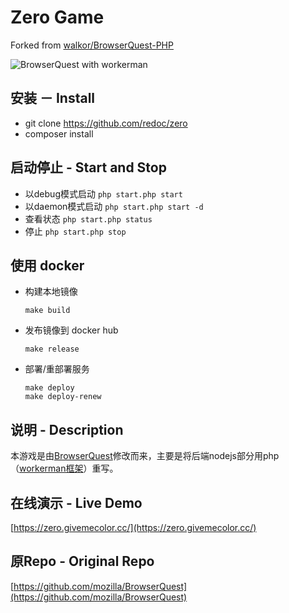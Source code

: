 # Zero Game
Forked from [walkor/BrowserQuest-PHP](https://github.com/walkor/BrowserQuest-PHP)

![BrowserQuest with workerman](https://github.com/walkor/BrowserQuest-PHP/blob/master/Web/img/screenshot.jpg?raw=true)


## 安装 － Install
+   git clone https://github.com/redoc/zero
+   composer install 

## 启动停止 - Start and Stop
* 以debug模式启动 `php start.php start`  
* 以daemon模式启动 `php start.php start -d`
* 查看状态 `php start.php status`
* 停止 `php start.php stop`

## 使用 docker
* 构建本地镜像
  ```
  make build
  ```

* 发布镜像到 docker hub
  ```
  make release
  ```

* 部署/重部署服务
  ```
  make deploy
  make deploy-renew
  ```
 
 

## 说明 - Description
本游戏是由[BrowserQuest](https://github.com/mozilla/BrowserQuest)修改而来，主要是将后端nodejs部分用php（[workerman框架](https://github.com/walkor/workerman)）重写。

## 在线演示 - Live Demo
[https://zero.givemecolor.cc/](https://zero.givemecolor.cc/)

## 原Repo - Original Repo
[https://github.com/mozilla/BrowserQuest](https://github.com/mozilla/BrowserQuest)
